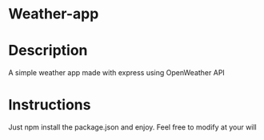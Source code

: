 # Weather-app

# Description

A simple weather app made with express using OpenWeather API

# Instructions

Just npm install the package.json and enjoy. Feel free to modify at your will


